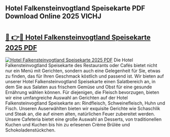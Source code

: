 ## Hotel Falkensteinvogtland Speisekarte PDF Download Online 2025 VlCHJ

# <h2><a href="http://gcb9m2.nevu.top/?p=Hotel+Falkensteinvogtland+Speisekarte">🔗 👉🔴 Hotel Falkensteinvogtland Speisekarte 2025 PDF</a></h2>

[![Hotel Falkensteinvogtland Speisekarte 2025 PDF](https://i.imgur.com/dBaPXMq.png)](http://gcb9m2.nevu.top/?p=Hotel+Falkensteinvogtland+Speisekarte)
Die Hotel Falkensteinvogtland Speisekarte des Restaurants oder Cafés bietet nicht nur ein Menü mit Gerichten, sondern auch eine Gelegenheit für Sie, etwas zu finden, das für Ihren Geschmack köstlich und passend ist. Wir bieten auf unserer Hotel Falkensteinvogtland Speisekarte einen Salatbereich an, in dem Sie aus Salaten aus frischem Gemüse und Obst für eine gesunde Ernährung wählen können. Für diejenigen, die Fleisch bevorzugen, bieten wir eine umfangreiche Auswahl an Gerichten auf der Hotel Falkensteinvogtland Speisekarte an: Rindfleisch, Schweinefleisch, Huhn und Fisch. Unseren Auserwählten bieten wir exquisite Gerichte wie Schaschlik und Steak an, die auf einem alten, natürlichen Feuer zubereitet werden. Unsere Cafeteria bietet eine große Auswahl an Desserts, von traditionellen Kuchen und Kuchen bis hin zu erlesenen Crème Brûlée und Schokoladenstückchen.
